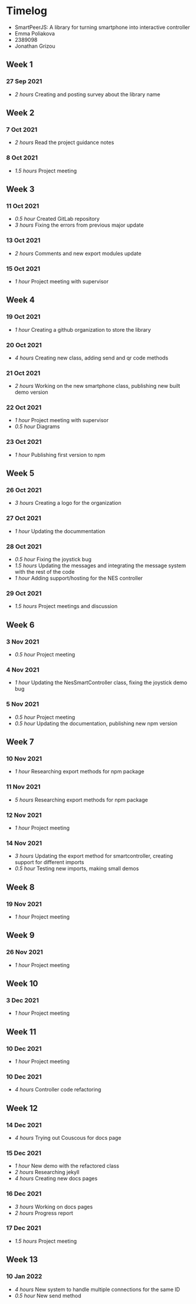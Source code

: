# Timelog

* SmartPeerJS: A library for turning smartphone into interactive controller
* Emma Poliakova
* 2389098
* Jonathan Grizou

## Week 1

### 27 Sep 2021

* *2 hours* Creating and posting survey about the library name 

## Week 2

### 7 Oct 2021

* *2 hours* Read the project guidance notes

### 8 Oct 2021
* *1.5 hours* Project meeting

## Week 3

### 11 Oct 2021
* *0.5 hour* Created GitLab repository 
* *3 hours* Fixing the errors from previous major update

### 13 Oct 2021
* *2 hours* Comments and new export modules update

### 15 Oct 2021
* *1 hour* Project meeting with supervisor 


## Week 4

### 19 Oct 2021 
* *1 hour* Creating a github organization to store the library

### 20 Oct 2021
* *4 hours* Creating new class, adding send and qr code methods

### 21 Oct 2021
* *2 hours* Working on the new smartphone class, publishing new built demo version

### 22 Oct 2021
* *1 hour* Project meeting with supervisor 
* *0.5 hour* Diagrams

### 23 Oct 2021
* *1 hour* Publishing first version to npm

## Week 5 

### 26 Oct 2021
* *3 hours* Creating a logo for the organization

### 27 Oct 2021
* *1 hour* Updating the docummentation

### 28 Oct 2021
* *0.5 hour* Fixing the joystick bug
* *1.5 hours* Updating the messages and integrating the message system with the rest of the code
* *1 hour* Adding support/hosting for the NES controller 

### 29 Oct 2021
* *1.5 hours* Project meetings and discussion

## Week 6

### 3 Nov 2021
* *0.5 hour* Project meeting

### 4 Nov 2021
* *1 hour* Updating the NesSmartController class, fixing the joystick demo bug

### 5 Nov 2021
* *0.5 hour* Project meeting
* *0.5 hour* Updating the documentation, publishing new npm version


## Week 7

### 10 Nov 2021
* *1 hour* Researching export methods for npm package

### 11 Nov 2021
* *5 hours* Researching export methods for npm package

### 12 Nov 2021
* *1 hour* Project meeting
 
### 14 Nov 2021
* *3 hours* Updating the export method for smartcontroller, creating support for different imports
* *0.5 hour* Testing new imports, making small demos


## Week 8

### 19 Nov 2021
* *1 hour* Project meeting


## Week 9

### 26 Nov 2021
* *1 hour* Project meeting


## Week 10

### 3 Dec 2021
* *1 hour* Project meeting


## Week 11

### 10 Dec 2021
* *1 hour* Project meeting

### 10 Dec 2021
* *4 hours* Controller code refactoring


## Week 12

### 14 Dec 2021
* *4 hours* Trying out Couscous for docs page

### 15 Dec 2021
* *1 hour* New demo with the refactored class
* *2 hours* Researching jekyll
* *4 hours* Creating new docs pages
 
### 16 Dec 2021
* *3 hours* Working on docs pages
* *2 hours* Progress report

### 17 Dec 2021
* *1.5 hours* Project meeting


## Week 13

### 10 Jan 2022
* *4 hours* New system to handle multiple connections for the same ID
* *0.5 hour* New send method





